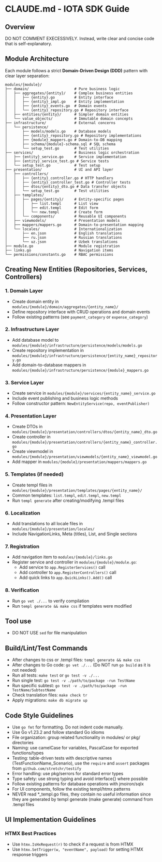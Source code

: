 # CLAUDE.md - IOTA SDK Guide

## Overview
DO NOT COMMENT EXECESSIVELY. Instead, write clear and concise code that is self-explanatory.

## Module Architecture

Each module follows a strict **Domain-Driven Design (DDD)** pattern with clear layer separation:

```
modules/{module}/
├── domain/                     # Pure business logic
│   ├── aggregates/{entity}/    # Complex business entities
│   │   ├── {entity}.go         # Entity interface
│   │   ├── {entity}_impl.go    # Entity implementation
│   │   ├── {entity}_events.go  # Domain events
│   │   └── {entity}_repository.go # Repository interface
│   ├── entities/{entity}/      # Simpler domain entities
│   └── value_objects/          # Immutable domain concepts
├── infrastructure/             # External concerns
│   └── persistence/
│       ├── models/models.go    # Database models
│       ├── {entity}_repository.go # Repository implementations
│       ├── {module}_mappers.go # Domain-to-DB mapping
│       ├── schema/{module}-schema.sql # SQL schema
│       └── setup_test.go       # Test utilities
├── services/                   # Business logic orchestration
│   ├── {entity}_service.go     # Service implementation
│   ├── {entity}_service_test.go # Service tests
│   └── setup_test.go           # Test setup
├── presentation/               # UI and API layer
│   ├── controllers/
│   │   ├── {entity}_controller.go # HTTP handlers
│   │   ├── {entity}_controller_test.go # Controller tests
│   │   ├── dtos/{entity}_dto.go # Data transfer objects
│   │   └── setup_test.go       # Test utilities
│   ├── templates/
│   │   ├── pages/{entity}/     # Entity-specific pages
│   │   │   ├── list.templ      # List view
│   │   │   ├── edit.templ      # Edit form
│   │   │   └── new.templ       # Create form
│   │   └── components/         # Reusable UI components
│   ├── viewmodels/             # Presentation models
│   ├── mappers/mappers.go      # Domain-to-presentation mapping
│   └── locales/                # Internationalization
│       ├── en.json             # English translations
│       ├── ru.json             # Russian translations
│       └── uz.json             # Uzbek translations
├── module.go                   # Module registration
├── links.go                    # Navigation items
└── permissions/constants.go    # RBAC permissions
```

## Creating New Entities (Repositories, Services, Controllers)

### 1. Domain Layer
- Create domain entity in `modules/{module}/domain/aggregates/{entity_name}/`
- Define repository interface with CRUD operations and domain events
- Follow existing patterns (see `payment_category` or `expense_category`)

### 2. Infrastructure Layer
- Add database model to `modules/{module}/infrastructure/persistence/models/models.go`
- Create repository implementation in `modules/{module}/infrastructure/persistence/{entity_name}_repository.go`
- Add domain-to-database mappers in `modules/{module}/infrastructure/persistence/{module}_mappers.go`

### 3. Service Layer
- Create service in `modules/{module}/services/{entity_name}_service.go`
- Include event publishing and business logic methods
- Follow constructor pattern: `NewEntityService(repo, eventPublisher)`

### 4. Presentation Layer
- Create DTOs in `modules/{module}/presentation/controllers/dtos/{entity_name}_dto.go`
- Create controller in `modules/{module}/presentation/controllers/{entity_name}_controller.go`
- Create viewmodel in `modules/{module}/presentation/viewmodels/{entity_name}_viewmodel.go`
- Add mapper in `modules/{module}/presentation/mappers/mappers.go`

### 5. Templates (if needed)
- Create templ files in `modules/{module}/presentation/templates/pages/{entity_name}/`
- Common templates: `list.templ`, `edit.templ`, `new.templ`
- Run `templ generate` after creating/modifying .templ files

### 6. Localization
- Add translations to all locale files in `modules/{module}/presentation/locales/`
- Include NavigationLinks, Meta (titles), List, and Single sections

### 7. Registration
- Add navigation item to `modules/{module}/links.go`
- Register service and controller in `modules/{module}/module.go`:
  - Add service to `app.RegisterServices()` call
  - Add controller to `app.RegisterControllers()` call  
  - Add quick links to `app.QuickLinks().Add()` call

### 8. Verification
- Run `go vet ./...` to verify compilation
- Run `templ generate && make css` if templates were modified

## Tool use
- DO NOT USE `sed` for file manipulation

## Build/Lint/Test Commands
- After changes to css or .templ files: `templ generate && make css`
- After changes to Go code: `go vet ./...` (Do NOT run `go build` as it is not needed)
- Run all tests: `make test` or `go test -v ./...` 
- Run single test: `go test -v ./path/to/package -run TestName`
- Run specific subtest: `go test -v ./path/to/package -run TestName/SubtestName`
- Check translation files: `make check tr`
- Apply migrations: `make db migrate up`

## Code Style Guidelines
- Use `go fmt` for formatting. Do not indent code manually.
- Use Go v1.23.2 and follow standard Go idioms
- File organization: group related functionality in modules/ or pkg/ directories
- Naming: use camelCase for variables, PascalCase for exported functions/types
- Testing: table-driven tests with descriptive names (TestFunctionName_Scenario), use the `require` and `assert` packages from `github.com/stretchr/testify`
- Error handling: use pkg/serrors for standard error types
- Type safety: use strong typing and avoid interface{} where possible
- Follow existing patterns for database operations with jmoiron/sqlx
- For UI components, follow the existing templ/htmx patterns
- NEVER read *_templ.go files, they contain no useful information since they are generated by templ generate (make generate) command from .templ files

## UI Implementation Guidelines

### HTMX Best Practices
- Use `htmx.IsHxRequest(r)` to check if a request is from HTMX
- Use `htmx.SetTrigger(w, "eventName", payload)` for setting HTMX response triggers


